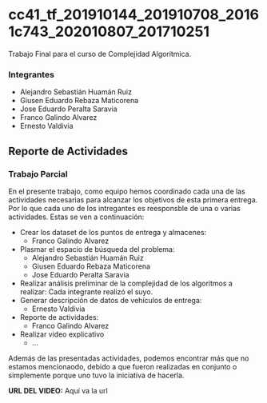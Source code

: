 # cc41_tf_201910144_201910708_20161c743_202010807_201710251
Trabajo Final para el curso de Complejidad Algorítmica.

### Integrantes
- Alejandro Sebastián Huamán Ruiz
- Giusen Eduardo Rebaza Maticorena
- Jose Eduardo Peralta Saravia
- Franco Galindo Alvarez
- Ernesto Valdivia

## Reporte de Actividades

### Trabajo Parcial
En el presente trabajo, como equipo hemos coordinado cada una de las actividades necesarias para alcanzar los objetivos de esta primera entrega. Por lo que cada uno de los intregantes es reesponsble de una o varias actividades. Estas se ven a continuación:

- Crear los dataset de los puntos de entrega y almacenes: 
    - Franco Galindo Alvarez
- Plasmar el espacio de búsqueda del problema: 
    - Alejandro Sebastián Huamán Ruiz 
    - Giusen Eduardo Rebaza Maticorena
    - Jose Eduardo Peralta Saravia
- Realizar análisis preliminar de la complejidad de los algoritmos a realizar: Cada integrante realizó el suyo.
- Generar descripción de datos de vehículos de entrega:
    - Ernesto Valdivia
- Reporte de actividades:
    - Franco Galindo Alvarez
- Realizar video explicativo
    - ...

Además de las presentadas actividades, podemos encontrar más que no estamos mencionaodo, debido a que fueron realizadas en conjunto o simplemente porque uno tuvo la iniciativa de hacerla.

**URL DEL VIDEO:** Aquí va la url
